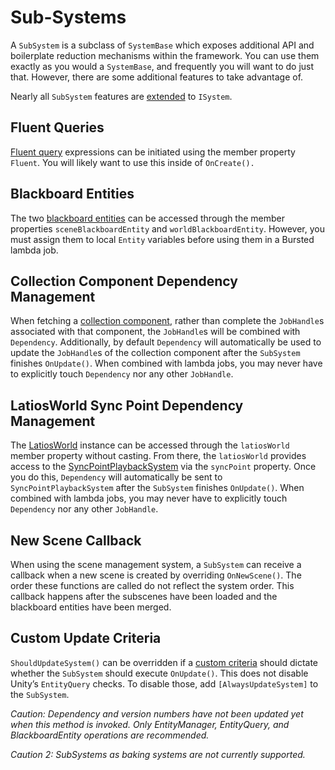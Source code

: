 # Sub-Systems

A `SubSystem` is a subclass of `SystemBase` which exposes additional API and
boilerplate reduction mechanisms within the framework. You can use them exactly
as you would a `SystemBase`, and frequently you will want to do just that.
However, there are some additional features to take advantage of.

Nearly all `SubSystem` features are [extended](ISystem%20Support.md) to
`ISystem`.

## Fluent Queries

[Fluent query](Fluent%20Queries.md) expressions can be initiated using the
member property `Fluent`. You will likely want to use this inside of
`OnCreate().`

## Blackboard Entities

The two [blackboard entities](Blackboard%20Entities.md) can be accessed through
the member properties `sceneBlackboardEntity` and `worldBlackboardEntity`.
However, you must assign them to local `Entity` variables before using them in a
Bursted lambda job.

## Collection Component Dependency Management

When fetching a [collection
component](Collection%20and%20Managed%20Struct%20Components.md), rather than
complete the `JobHandle`s associated with that component, the `JobHandle`s will
be combined with `Dependency`. Additionally, by default `Dependency` will
automatically be used to update the `JobHandle`s of the collection component
after the `SubSystem` finishes `OnUpdate()`. When combined with lambda jobs, you
may never have to explicitly touch `Dependency` nor any other `JobHandle`.

## LatiosWorld Sync Point Dependency Management

The [LatiosWorld](LatiosWorld%20in%20Detail.md) instance can be accessed through
the `latiosWorld` member property without casting. From there, the `latiosWorld`
provides access to the
[SyncPointPlaybackSystem](Custom%20Command%20Buffers%20and%20SyncPointPlaybackSystem.md)
via the `syncPoint` property. Once you do this, `Dependency` will automatically
be sent to `SyncPointPlaybackSystem` after the `SubSystem` finishes
`OnUpdate()`. When combined with lambda jobs, you may never have to explicitly
touch `Dependency` nor any other `JobHandle`.

## New Scene Callback

When using the scene management system, a `SubSystem` can receive a callback
when a new scene is created by overriding `OnNewScene()`. The order these
functions are called do not reflect the system order. This callback happens
after the subscenes have been loaded and the blackboard entities have been
merged.

## Custom Update Criteria

`ShouldUpdateSystem()` can be overridden if a [custom
criteria](Super%20Systems.md) should dictate whether the `SubSystem` should
execute `OnUpdate()`. This does not disable Unity’s `EntityQuery` checks. To
disable those, add `[AlwaysUpdateSystem]` to the `SubSystem`.

*Caution: Dependency and version numbers have not been updated yet when this
method is invoked. Only EntityManager, EntityQuery, and BlackboardEntity
operations are recommended.*

*Caution 2: SubSystems as baking systems are not currently supported.*
